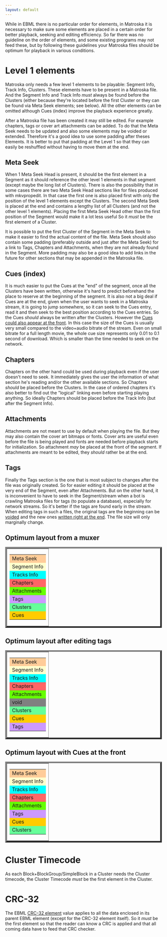 ```yaml
---
layout: default
---
```

While in EBML there is no particular order for elements, in Matroska it is necessary to make sure some elements are placed in a certain order for better playback, seeking and editing efficiency. So far there was no guideline on the order of elements, and some existing programs may not feed these, but by following these guidelines your Matroska files should be optimum for playback in various conditions.

# Level 1 elements

Matroska only needs a few level 1 elements to be playable: Segment Info, Track Info, Clusters. These elements have to be present in a Matroska file. And the Segment Info and Track Info <em>must</em> always be found before the Clusters (either because they're located before the first Cluster or they can be found via Meta Seek elements; see below). All the other elements can be omitted although Cues (index) improve the playback experience greatly.

After a Matroska file has been created it may still be edited. For example chapters, tags or cover art attachments can be added. To do that the Meta Seek needs to be updated and also some elements may be voided or extended. Therefore it's a good idea to use some padding after theses Elements. It is better to put that padding at the Level 1 so that they can easily be reshuffled without having to move them at the end.

## Meta Seek

When 1 Meta Seek Head is present, it should be the first element in a Segment as it should reference the other level 1 elements in that segment (except maybe the long list of Clusters). There is also the possibility that in some cases there are two Meta Seek Head sections like for files produced with mkvpropedit. In that case the first one is also placed first with only the position of the level 1 elements except the Clusters. The second Meta Seek is placed at the end and contains a lengthy list of all Clusters (and not the other level 1 elements). Placing the first Meta Seek Head other than the first position of the Segment would make it a lot less useful So it <em>must</em> be the first element of a Cluster.

It is possible to put the first Cluster of the Segment in the Meta Seek to make it easier to find the actual content of the file.
Meta Seek should also contain some padding (preferably outside and just after the Meta Seek) for a link to Tags, Chapters and Attachments, when they are not already found in the Segment. More padding may also be a good idea to add links in the future for other sections that may be appended in the Matroska file.

## Cues (index)

It is much easier to put the Cues at the "end" of the segment, once all the Clusters have been written, otherwise it's hard to predict beforehand the place to reserve at the beginning of the segment. It is also not a big deal if Cues are at the end, given when the user wants to seek in a Matroska stream, it is going to jump somewhere, so it can seek to the Cues entry, read it and then seek to the best position according to the Cues entries. So the Cues <em>should</em> always be written after the Clusters. However the [Cues could also appear at the front]({{site.baseurl}}/order_guidelines.html#cues-index). In this case the size of the Cues is usually very small compared to the video+audio bitrate of the stream. Even on small bitrate for a full length movie, the whole cue size represents only 0.01 to 0.1 second of download. Which is smaller than the time needed to seek on the network.

## Chapters

Chapters on the other hand could be used during playback even if the user doesn't need to seek. It immediately gives the user the information of what section he's reading and/or the other available sections. So Chapters <em>should</em> be placed before the Clusters. In the case of ordered chapters it's also better to find out the "logical" linking even before starting playing anything. So ideally Chapters should be placed before the Track Info (but after the Segment Info).

## Attachments

Attachments are not meant to use by default when playing the file. But they may also contain the cover art bitmaps or fonts. Cover arts are useful even before the file is being played and fonts are needed before playback starts for initialization. So attachment <em>may</em> be placed at the front of the segment. If attachments are meant to be edited, they <em>should</em> rather be at the end.

## Tags

Finally the Tags section is the one that is most subject to changes after the file was originally created. So for easier editing it should be placed at the very end of the Segment, even after Attachments. But on the other hand, it is inconvenient to have to seek in the Segment/stream when a bot is crawling Matroska files for tags (to populate a database), especially for network streams. So it's better if the tags are found early in the stream. When editing tags in such a files, the original tags are the beginning can be [voided]({{site.baseurl}}/index.html#void) and the new ones [written right at the end]({{site.baseurl}}/order_guidelines.html/#tags-end). The file size will only marginally change.

## Optimum layout from a muxer

  <table border="5" align="center"><tr><td><table width="150" border="0"><tr><td bgcolor="#FFCC99">Meta Seek</td></tr><tr><td bgcolor="#FFFFCC">Segment Info</td></tr><tr><td bgcolor="#00FFFF">Tracks Info</td></tr><tr><td bgcolor="#FF6666">Chapters</td></tr><tr><td bgcolor="#66FF00">Attachments</td></tr><tr><td bgcolor="#CC99FF">Tags</td></tr><tr><td bgcolor="#66FF99">Clusters</td></tr><tr><td bgcolor="#FFCC00">Cues</td></tr></table></td></tr></table><h2 id="tags_end">Optimum layout after editing tags</h2>
  <table border="5" align="center"><tr><td><table width="150" border="0"><tr><td bgcolor="#FFCC99">Meta Seek</td></tr><tr><td bgcolor="#FFFFCC">Segment Info</td></tr><tr><td bgcolor="#00FFFF">Tracks Info</td></tr><tr><td bgcolor="#FF6666">Chapters</td></tr><tr><td bgcolor="#66FF00">Attachments</td></tr><tr><td bgcolor="#808080">void</td></tr><tr><td bgcolor="#66FF99">Clusters</td></tr><tr><td bgcolor="#FFCC00">Cues</td></tr><tr><td bgcolor="#CC99FF">Tags</td></tr></table></td></tr></table><h2 id="cues_front">Optimum layout with Cues at the front</h2>
  <table border="5" align="center"><tr><td><table width="150" border="0"><tr><td bgcolor="#FFCC99">Meta Seek</td></tr><tr><td bgcolor="#FFFFCC">Segment Info</td></tr><tr><td bgcolor="#00FFFF">Tracks Info</td></tr><tr><td bgcolor="#FF6666">Chapters</td></tr><tr><td bgcolor="#66FF00">Attachments</td></tr><tr><td bgcolor="#CC99FF">Tags</td></tr><tr><td bgcolor="#FFCC00">Cues</td></tr><tr><td bgcolor="#66FF99">Clusters</td></tr></table></td></tr></table>

# Cluster Timecode

As each Block+BlockGroup/SimpleBlock in a Cluster needs the Cluster timecode, the Cluster Timecode <em>must</em> be the first element in the Cluster.

# CRC-32

The EBML [CRC-32 element]({{site.baseurl}}/index.html#CRC-32) value applies to all the data enclosed in its parent EBML element (except for the CRC-32 element itself). So it <em>must</em> be the first element so that the reader can know a CRC is applied and that all coming data have to feed that CRC checker.
